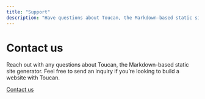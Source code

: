 ```yaml
---
title: "Support"
description: "Have questions about Toucan, the Markdown-based static site generator? Contact us today for answers and support."
---
```


# Contact us

Reach out with any questions about Toucan, the Markdown-based static site generator. Feel free to send an inquiry if you’re looking to build a website with Toucan.

<a href="mailto:support@binarybirds.com" class="cta">Contact us</a>


